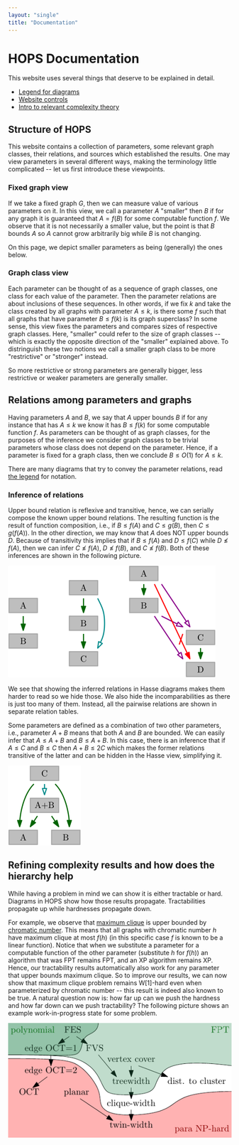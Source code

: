 ```yaml
---
layout: "single"
title: "Documentation"
---
```


# HOPS Documentation

This website uses several things that deserve to be explained in detail.

* [Legend for diagrams](./legend/)
* [Website controls](./controls/)
* [Intro to relevant complexity theory](./complexity/)

## Structure of HOPS

This website contains a collection of parameters, some relevant graph classes, their relations, and sources which established the results.
One may view parameters in several different ways, making the terminology little complicated -- let us first introduce these viewpoints.

### Fixed graph view

If we take a fixed graph $G$, then we can measure value of various parameters on it.
In this view, we call a parameter $A$ "smaller" then $B$ if for any graph it is guaranteed that $A=f(B)$ for some computable function $f$.
We observe that it is not necessarily a smaller value, but the point is that $B$ bounds $A$ so $A$ cannot grow arbitrarily big while $B$ is not changing.

On this page, we depict smaller parameters as being (generally) the ones below.

### Graph class view

Each parameter can be thought of as a sequence of graph classes, one class for each value of the parameter.
Then the parameter relations are about inclusions of these sequences.
In other words, if we fix $k$ and take the class created by all graphs with parameter $A \le k$, is there some $f$ such that all graphs that have parameter $B \le f(k)$ is its graph superclass?
In some sense, this view fixes the parameters and compares sizes of respective graph classes.
Here, "smaller" could refer to the size of graph classes -- which is exactly the opposite direction of the "smaller" explained above.
To distringuish these two notions we call a smaller graph class to be more "restrictive" or "stronger" instead.

So more restrictive or strong parameters are generally bigger, less restrictive or weaker parameters are generally smaller.

## Relations among parameters and graphs

Having parameters $A$ and $B$, we say that $A$ upper bounds $B$ if for any instance that has $A \le k$ we know it has $B \le f(k)$ for some computable function $f$.
As parameters can be thought of as graph classes, for the purposes of the inference we consider graph classes to be trivial parameters whose class does not depend on the parameter.
Hence, if a parameter is fixed for a graph class, then we conclude $B \le O(1)$ for $A \le k$.

There are many diagrams that try to convey the parameter relations, read [the legend](./legend/) for notation.

### Inference of relations

Upper bound relation is reflexive and transitive, hence, we can serially compose the known upper bound relations.
The resulting function is the result of function composition, i.e., if $B \le f(A)$ and $C \le g(B)$, then $C \le g(f(A))$.
In the other direction, we may know that $A$ does NOT upper bounds $D$.
Because of transitivity this implies that if $B \le f(A)$ and $D \le f(C)$ while $D \not\le f(A)$, then we can infer $C \not\le f(A)$, $D \not\le f(B)$, and $C \not\le f(B)$.
Both of these inferences are shown in the following picture.

<div class="center">
    <img class="svg" src="pars.svg" alt="Parameter relations"/>
</div>

We see that showing the inferred relations in Hasse diagrams makes them harder to read so we hide those.
We also hide the incomparabilities as there is just too many of them.
Instead, all the pairwise relations are shown in separate relation tables.

Some parameters are defined as a combination of two other parameters, i.e., parameter $A+B$ means that both $A$ and $B$ are bounded.
We can easily infer that $A \le A+B$ and $B \le A+B$.
In this case, there is an inference that if $A \le C$ and $B \le C$ then $A+B \le 2C$ which makes the former relations transitive of the latter and can be hidden in the Hasse view, simplifying it.

<div class="center">
    <img class="svg" src="combined.svg" alt="Combined parameters"/>
</div>

## Refining complexity results and how does the hierarchy help

While having a problem in mind we can show it is either tractable or hard.
Diagrams in HOPS show how those results propagate.
Tractabilities propagate up while hardnesses propagate down.

For example, we observe that [maximum clique](../html/q7zHeT/) is upper bounded by [chromatic number](../html/w7MmyW/).
This means that all graphs with chromatic number $h$ have maximum clique at most $f(h)$ (in this specific case $f$ is known to be a linear function).
Notice that when we substitute a parameter for a computable function of the other parameter (substitute $h$ for $f(h)$) an algorithm that was FPT remains FPT, and an XP algorithm remains XP.
Hence, our tractability results automatically also work for any parameter that upper bounds maximum clique.
So to improve our results, we can now show that maximum clique problem remains W[1]-hard even when parameterized by chromatic number -- this result is indeed also known to be true.
A natural question now is: how far up can we push the hardness and how far down can we push tractability?
The following picture shows an example work-in-progress state for some problem.

<div class="center">
    <img src="results.png" alt="Results diagram example" style="width: 537px"/>
</div>
